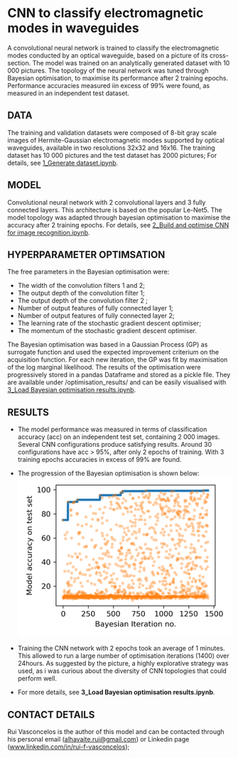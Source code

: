 # CNN to classify electromagnetic modes in waveguides

A convolutional neural network is trained to classify the electromagnetic modes conducted by an optical waveguide, based on a picture of its cross-section. The model was trained on an analytically generated dataset with 10 000 pictures. The topology of the neural network was tuned through Bayesian optimisation, to maximise its performance after 2 training epochs. Performance accuracies measured iin excess of 99\% were found, as measured in an independent test dataset.


## DATA
The training and validation datasets were composed of 8-bit gray scale images of Hermite-Gaussian electromagnetic modes supported by optical waveguides, available in two resolutions 32x32 and 16x16. The training dataset has 10 000 pictures and the test dataset has 2000 pictures; For details, see [1_Generate dataset.ipynb](https://github.com/rfv2021/bayes_opt_cnn/blob/main/1_Generate%20dataset.ipynb).


## MODEL 
Convolutional neural network with 2 convolutional layers and 3 fully connected layers. This architecture is based on the popular Le-Net5. The model topology was adapted through bayesian optimisation to maximise the accuracy after 2 training epochs. For details, see [2_Build and optimise CNN for image recognition.ipynb](https://github.com/rfv2021/bayes_opt_cnn/blob/main/2_Build%20and%20optimise%20CNN%20model%20for%20image%20recognition.ipynb).


## HYPERPARAMETER OPTIMSATION
The free parameters in the Bayesian optimisation were:

- The width of the convolution filters 1 and 2;
- The output depth of the convolution filter 1;
- The output depth of the convolution filter 2 ;
- Number of output features of fully connected layer 1;
- Number of output features of fully connected layer 2;
- The learning rate of the stochastic gradient descent optimiser;
- The momentum of the stochastic gradient descent optimiser.

The Bayesian optimisation was based in a Gaussian Process (GP) as surrogate function and used the expected improvement criterium on the acquisition function. For each new iteration, the GP was fit by maximisation of the log marginal likelihood. The results of the optimisation were progressively stored in a pandas Dataframe and stored as a pickle file. They are available under /optimisation_results/ and can be easily visualised with [3_Load Bayesian optimisation results.ipynb]().


## RESULTS
- The model performance was measured in terms of classification accuracy (acc) on an independent test set, containing 2 000 images. Several CNN configurations produce satisfying results. Around 30 configurations have acc > 95\%, after only 2 epochs of training. With 3 training epochs accuracies in excess of 99\% are found.

- The progression of the Bayesian optimisation is shown below:
 ![optimisation of accuracy](acc_vs_optimization.png)
- Training the CNN network with 2 epochs took an average of 1 minutes. This allowed to run a large number of optimisation iterations (1400) over 24hours. As suggested by the picture, a highly explorative strategy was used, as i was curious about the diversity of CNN topologies that could perform well.

- For more details, see **3_Load Bayesian optimisation results.ipynb**.


## CONTACT DETAILS
Rui Vasconcelos is the author of this model and can be contacted through his personal email (alhavaite.rui@gmail.com) or Linkedin page (www.linkedin.com/in/rui-f-vasconcelos);

